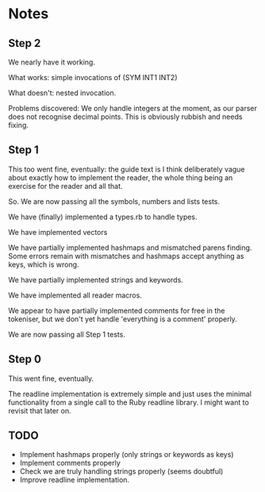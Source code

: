 # Notes

## Step 2

We nearly have it working.

What works: simple invocations of (SYM INT1 INT2)

What doesn't: nested invocation.

Problems discovered: We only handle integers at the moment, as our parser
does not recognise decimal points. This is obviously rubbish and needs fixing.

## Step 1

This too went fine, eventually: the guide text is I think deliberately vague
about exactly how to implement the reader, the whole thing being an exercise
for the reader and all that.

So. We are now passing all the symbols, numbers and lists tests.

We have (finally) implemented a types.rb to handle types.

We have implemented vectors

We have partially implemented hashmaps and mismatched parens finding. Some
errors remain with mismatches and hashmaps accept anything as keys, which
is wrong.

We have partially implemented strings and keywords.

We have implemented all reader macros.

We appear to have partially implemented comments for free in the tokeniser,
but we don't yet handle 'everything is a comment' properly.

We are now passing all Step 1 tests.

## Step 0

This went fine, eventually.

The readline implementation is extremely simple and just uses the minimal
functionality from a single call to the Ruby readline library. I might want
to revisit that later on.

## TODO

* Implement hashmaps properly (only strings or keywords as keys)
* Implement comments properly
* Check we are truly handling strings properly (seems doubtful)
* Improve readline implementation.
